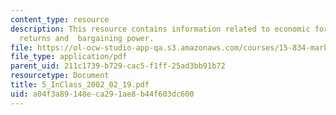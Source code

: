 ```yaml
---
content_type: resource
description: This resource contains information related to economic forces, increasing
  returns and  bargaining power.
file: https://ol-ocw-studio-app-qa.s3.amazonaws.com/courses/15-834-marketing-strategy-spring-2003/a04f3a89148eca291ae8b44f603dc600_5_InClass_2002_02_19.pdf
file_type: application/pdf
parent_uid: 211c1739-b729-cac5-f1ff-25ad3bb91b72
resourcetype: Document
title: 5_InClass_2002_02_19.pdf
uid: a04f3a89-148e-ca29-1ae8-b44f603dc600
---
```

